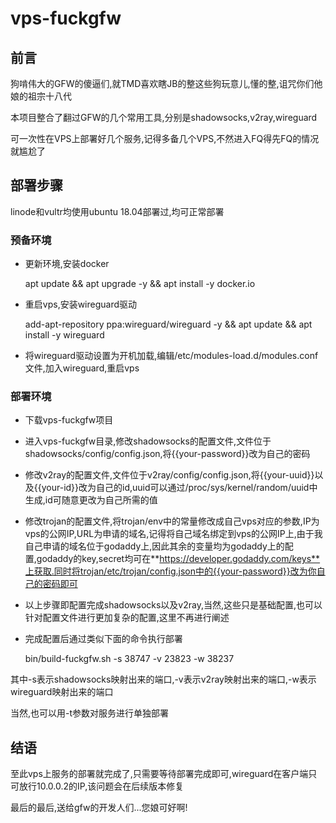 # vps-fuckgfw

## 前言

狗啃伟大的GFW的傻逼们,就TMD喜欢瞎JB的整这些狗玩意儿,懂的整,诅咒你们他娘的祖宗十八代

本项目整合了翻过GFW的几个常用工具,分别是shadowsocks,v2ray,wireguard

可一次性在VPS上部署好几个服务,记得多备几个VPS,不然进入FQ得先FQ的情况就尴尬了

## 部署步骤

linode和vultr均使用ubuntu 18.04部署过,均可正常部署

### 预备环境

* 更新环境,安装docker

    apt update && apt upgrade -y && apt install -y docker.io

* 重启vps,安装wireguard驱动

    add-apt-repository ppa:wireguard/wireguard -y && apt update && apt install -y wireguard

* 将wireguard驱动设置为开机加载,编辑/etc/modules-load.d/modules.conf文件,加入wireguard,重启vps

### 部署环境

* 下载vps-fuckgfw项目
* 进入vps-fuckgfw目录,修改shadowsocks的配置文件,文件位于shadowsocks/config/config.json,将{{your-password}}改为自己的密码
* 修改v2ray的配置文件,文件位于v2ray/config/config.json,将{{your-uuid}}以及{{your-id}}改为自己的id,uuid可以通过/proc/sys/kernel/random/uuid中生成,id可随意更改为自己所需的值
* 修改trojan的配置文件,将trojan/env中的常量修改成自己vps对应的参数,IP为vps的公网IP,URL为申请的域名,记得将自己域名绑定到vps的公网IP上,由于我自己申请的域名位于godaddy上,因此其余的变量均为godaddy上的配置,godaddy的key,secret均可在**https://developer.godaddy.com/keys**上获取.同时将trojan/etc/trojan/config.json中的{{your-password}}改为你自己的密码即可
* 以上步骤即配置完成shadowsocks以及v2ray,当然,这些只是基础配置,也可以针对配置文件进行更加复杂的配置,这里不再进行阐述
* 完成配置后通过类似下面的命令执行部署

    bin/build-fuckgfw.sh -s 38747 -v 23823 -w 38237

其中-s表示shadowsocks映射出来的端口,-v表示v2ray映射出来的端口,-w表示wireguard映射出来的端口

当然,也可以用-t参数对服务进行单独部署

## 结语

至此vps上服务的部署就完成了,只需要等待部署完成即可,wireguard在客户端只可放行10.0.0.2的IP,该问题会在后续版本修复

最后的最后,送给gfw的开发人们...您娘可好啊!
